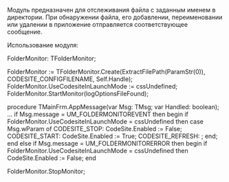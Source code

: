 Модуль предназначен для отслеживания файла с заданным именем в директории.
При обнаружении файла, его добавлении, переименовании или удалении в приложение отправляется соответствующее сообщение.

Использование модуля:

  FolderMonitor: TFolderMonitor;

  FolderMonitor := TFolderMonitor.Create(ExtractFilePath(ParamStr(0)), CODESITE_CONFIGFILENAME, Self.Handle);
  FolderMonitor.UseCodesiteInLaunchMode := cssUndefined;
  FolderMonitor.StartMonitor(logOptionsFileFound);

  procedure TMainFrm.AppMessage(var Msg: TMsg; var Handled: boolean);
  ...
    if Msg.message = UM_FOLDERMONITOREVENT then
      begin
        if FolderMonitor.UseCodesiteInLaunchMode = cssUndefined then
          case Msg.wParam of
            CODESITE_STOP: CodeSite.Enabled := False;
            CODESITE_START: CodeSite.Enabled := True;
            CODESITE_REFRESH: ;
          end;
      end
    else if Msg.message = UM_FOLDERMONITORERROR then
      begin
        if FolderMonitor.UseCodesiteInLaunchMode = cssUndefined then
          CodeSite.Enabled := False;
      end

  FolderMonitor.StopMonitor;
